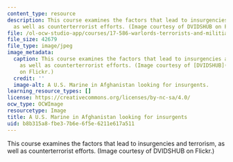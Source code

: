 ```yaml
---
content_type: resource
description: This course examines the factors that lead to insurgencies and terrorism,
  as well as counterterrorist efforts. (Image courtesy of DVIDSHUB on Flickr.)
file: /ol-ocw-studio-app/courses/17-586-warlords-terrorists-and-militias-theorizing-on-violent-non-state-actors-spring-2009/b8b315a8fbe37b6e6f5e6211e617a511_17-586s09.jpg
file_size: 42679
file_type: image/jpeg
image_metadata:
  caption: This course examines the factors that lead to insurgencies and terrorism,
    as well as counterterrorist efforts. (Image courtesy of [DVIDSHUB](http://www.flickr.com/photos/dvids/2760326619/)
    on Flickr.)
  credit: ''
  image-alt: A U.S. Marine in Afghanistan looking for insurgents.
learning_resource_types: []
license: https://creativecommons.org/licenses/by-nc-sa/4.0/
ocw_type: OCWImage
resourcetype: Image
title: A U.S. Marine in Afghanistan looking for insurgents
uid: b8b315a8-fbe3-7b6e-6f5e-6211e617a511
---
```

This course examines the factors that lead to insurgencies and terrorism, as well as counterterrorist efforts. (Image courtesy of DVIDSHUB on Flickr.)